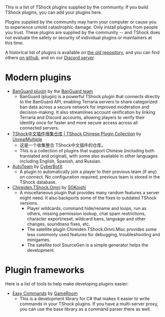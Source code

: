 This is a list of TShock plugins supplied by the community. If you build TShock plugins, you can add your plugins here.

Plugins supplied by the community may harm your computer or cause you to experience untold catastrophic damage. Only install plugins from people you trust. These plugins are supplied by the community -- and TShock does not evaluate the safety or security of individual plugins or maintainers at this time.

<!-- Plugin authors: Please link to your GitHub repositories or other source code repositories. Do not link to direct DLL downloads. From your source code repository or plugin page, please direct users to your trusted downloads. -->

A historical list of plugins is available on [the old repository](https://github.com/Pryaxis/Plugins/), and you can find others [on github](https://github.com/topics/tshock-plugin), and on our [Discord server](https://discord.gg/Cav9nYX).

# Modern plugins
* [BanGuard plugin](https://github.com/BanGuard-TShock/plugin) by the [BanGuard team](https://github.com/BanGuard-TShock)
  * BanGuard (plugin) is a powerful TShock plugin that connects directly to the BanGuard API, enabling Terraria servers to share categorized ban data across a secure network for improved moderation and decision-making. It also streamlines account verification by linking Terraria and Discord accounts, allowing players to verify their identity once for faster and more secure access across all connected servers.
* [TShock中文插件搜集仓库 | TShock Chinese Plugin Collection](https://github.com/UnrealMultiple/TShockPlugin) by [UnrealMultiple](https://github.com/UnrealMultiple)
  * 这是一个收集整合 TShock中文插件的仓库。
  * This is a collection of plugins that support Chinese (including both translated and original), with some also available in other languages including English, Spanish, and Russian.
* [AutoTeam](https://github.com/CyberBotX/TShock_AutoTeam) by [CyberBotX](https://github.com/CyberBotX)
  * A plugin to automatically join a player to their previous team (if any) on connect. No configuration required, previous team is stored in the TShock database.
* [Chireiden.TShock.Omni](https://github.com/sgkoishi/yaaiomni) by [SGKoishi](https://github.com/sgkoishi)
  * A miscellaneous plugin that provides many random features a server might need. It also backports some of the fixes to outdated TShock versions.
    * Player wildcards, command hide/rename and loops, run as others, missing permission lookup, chat spam restrictions, character export/reset, wildcard bans, language and other changes, soundness fixes, etc.
    * The satellite plugin Chireiden.TShock.Omni.Misc provides some less commonly used features for debugging, troubleshooting and minigames.
    * The satellite tool SourceGen is a simple generator helps the development.

# Plugin frameworks

Here is a list of tools to help make developing plugins easier:

* [Easy Commands](https://github.com/ZakFahey/easy-commands-tshock) by [GameRoom](/ZakFahey)
  * This is a development library for C# that makes it easier to write commands in your TShock plugins. If you have a multi-server proxy, you can use the base library as a command parser there as well.